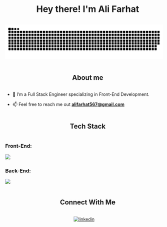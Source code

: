 <!--h1 without bottom border-->
<div id="user-content-toc">
<ul align="center">
<summary><h1 style="display: inline-block">Hey there! I'm Ali Farhat</h1></summary>
</ul>
</div>

 

<!--- snake -->
<div align="center">
<img  src="https://github.com/1999AZZAR/1999AZZAR/blob/main/resources/img/grid-snake.svg"
       alt="snake" /></a>
</div>

 

<!--h2 without bottom border-->
<div id="user-content-toc">
<ul align="center">
<summary><h2 style="display: inline-block">About me</h2></summary>
</ul>
</div>

 


<!--Intro start-->
- 🔭 I’m a Full Stack Engineer specializing in Front-End Development.

<!-- - ☁️ **AWS Certified Developer Associate**  -->

 

- 📫 Feel free to reach me out **alifarhat567@gmail.com**
<!--Intro end-->

 

 

<!--h1 without bottom border-->
<div id="user-content-toc">
<ul align="center">
<summary><h2 style="display: inline-block">Tech Stack</h2></summary>
</ul>
</div>
<!--tech stack icons-->
<div>
<h3>Front-End:</h3>
<a href="https://skillicons.dev">
<img src="https://skillicons.dev/icons?i=react,angular,css,scss,html,bootstrap,jquery,jest,materialui" />
</a>
</div>

 

<div>
<h3>Back-End:</h3>
<a href="https://skillicons.dev">
<img src="https://skillicons.dev/icons?i=nodejs,java,c,kafka" />
</a>
</div>

 


<!-- Connect with me -->
<!--h2 without bottom border-->
<div id="user-content-toc">
<ul align="center">
<summary><h2 style="display: inline-block">Connect With Me</h2></summary>
</ul>
<!--icons and links-->
<p align="center">
<a href="https://www.linkedin.com/in/alifarhat23/" target="blank"><img align="center" src="https://user-images.githubusercontent.com/88904952/234979284-68c11d7f-1acc-4f0c-ac78-044e1037d7b0.png" alt="linkedin" height="50" width="50" /></a>
</p>
</div>
